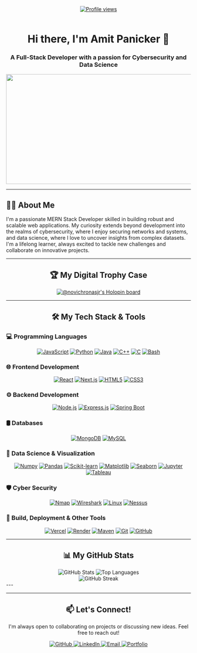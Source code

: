 <div align="center">

<a href="https://komarev.com/ghpvc/?NovichronasJr=NovichronasJr">
  <img src="https://komarev.com/ghpvc/?NovichronasJr=NovichronasJr&style=flat-square&color=blueviolet" alt="Profile views"/>
</a>

<br>
<br>

<h1>
  Hi there, I'm Amit Panicker 👋
</h1>

<h3>A Full-Stack Developer with a passion for Cybersecurity and Data Science</h3>

<img src="https://media.giphy.com/media/v1.Y2lkPTc5MGI3NjExOW82Z3R3ejJtd2J1N2RnbjZ0dGZtYzM3c2YwdXlwdW14ejVtbW81aiZlcD12MV9pbnRlcm5hbF9naWZfYnlfaWQmY3Q9Zw/qgQUggACpCjo6gpNYB/giphy.gif" width="600" height="300"/>

</div>

---

## 👨‍💻 About Me

I'm a passionate MERN Stack Developer skilled in building robust and scalable web applications. My curiosity extends beyond development into the realms of cybersecurity, where I enjoy securing networks and systems, and data science, where I love to uncover insights from complex datasets. I'm a lifelong learner, always excited to tackle new challenges and collaborate on innovative projects.

---

<div align="center">
  <h2>🏆 My Digital Trophy Case</h2>
  <a href="https://holopin.io/@novichronasjr">
    <img src="https://holopin.io/api/user/board?user=novichronasjr" alt="@novichronasjr's Holopin board" />
  </a>
</div>

---

<div align="center">
  <h2>🛠️ My Tech Stack & Tools</h2>
</div>

### 💻 Programming Languages
<p align="center">
  <a href="#"><img src="https://img.shields.io/badge/JavaScript-F7DF1E?style=for-the-badge&logo=javascript&logoColor=black" alt="JavaScript"></a>
  <a href="#"><img src="https://img.shields.io/badge/Python-3776AB?style=for-the-badge&logo=python&logoColor=white" alt="Python"></a>
  <a href="#"><img src="https://img.shields.io/badge/Java-ED8B00?style=for-the-badge&logo=openjdk&logoColor=white" alt="Java"></a>
  <a href="#"><img src="https://img.shields.io/badge/C++-00599C?style=for-the-badge&logo=c%2B%2B&logoColor=white" alt="C++"></a>
  <a href="#"><img src="https://img.shields.io/badge/C-A8B9CC?style=for-the-badge&logo=c&logoColor=black" alt="C"></a>
  <a href="#"><img src="https://img.shields.io/badge/Bash-4EAA25?style=for-the-badge&logo=gnubash&logoColor=white" alt="Bash"></a>
</p>

### 🌐 Frontend Development
<p align="center">
  <a href="#"><img src="https://img.shields.io/badge/React-20232A?style=for-the-badge&logo=react&logoColor=61DAFB" alt="React"></a>
  <a href="#"><img src="https://img.shields.io/badge/Next.js-000000?style=for-the-badge&logo=nextdotjs&logoColor=white" alt="Next.js"></a>
  <a href="#"><img src="https://img.shields.io/badge/HTML5-E34F26?style=for-the-badge&logo=html5&logoColor=white" alt="HTML5"></a>
  <a href="#"><img src="https://img.shields.io/badge/CSS3-1572B6?style=for-the-badge&logo=css3&logoColor=white" alt="CSS3"></a>
</p>

### ⚙️ Backend Development
<p align="center">
  <a href="#"><img src="https://img.shields.io/badge/Node.js-339933?style=for-the-badge&logo=nodedotjs&logoColor=white" alt="Node.js"></a>
  <a href="#"><img src="https://img.shields.io/badge/Express.js-000000?style=for-the-badge&logo=express&logoColor=white" alt="Express.js"></a>
  <a href="#"><img src="https://img.shields.io/badge/Spring_Boot-6DB33F?style=for-the-badge&logo=spring-boot&logoColor=white" alt="Spring Boot"></a>
</p>

### 🛢️ Databases
<p align="center">
  <a href="#"><img src="https://img.shields.io/badge/MongoDB-4EA94B?style=for-the-badge&logo=mongodb&logoColor=white" alt="MongoDB"></a>
  <a href="#"><img src="https://img.shields.io/badge/MySQL-4479A1?style=for-the-badge&logo=mysql&logoColor=white" alt="MySQL"></a>
</p>

### 🔬 Data Science & Visualization
<p align="center">
  <a href="#"><img src="https://img.shields.io/badge/Numpy-013243?style=for-the-badge&logo=numpy&logoColor=white" alt="Numpy"></a>
  <a href="#"><img src="https://img.shields.io/badge/Pandas-150458?style=for-the-badge&logo=pandas&logoColor=white" alt="Pandas"></a>
  <a href="#"><img src="https://img.shields.io/badge/scikit--learn-F7931E?style=for-the-badge&logo=scikit-learn&logoColor=white" alt="Scikit-learn"></a>
  <a href="#"><img src="https://img.shields.io/badge/Matplotlib-3776AB?style=for-the-badge&logo=matplotlib&logoColor=white" alt="Matplotlib"></a>
  <a href="#"><img src="https://img.shields.io/badge/Seaborn-3776AB?style=for-the-badge&logo=seaborn&logoColor=white" alt="Seaborn"></a>
  <a href="#"><img src="https://img.shields.io/badge/Jupyter-F37626?style=for-the-badge&logo=Jupyter&logoColor=white" alt="Jupyter"></a>
  <a href="#"><img src="https://img.shields.io/badge/Tableau-E97627?style=for-the-badge&logo=tableau&logoColor=white" alt="Tableau"></a>
</p>

### 🛡️ Cyber Security
<p align="center">
  <a href="#"><img src="https://img.shields.io/badge/Nmap-000000?style=for-the-badge&logo=nmap&logoColor=white" alt="Nmap"></a>
  <a href="#"><img src="https://img.shields.io/badge/Wireshark-1679A7?style=for-the-badge&logo=wireshark&logoColor=white" alt="Wireshark"></a>
  <a href="#"><img src="https://img.shields.io/badge/Linux-FCC624?style=for-the-badge&logo=linux&logoColor=black" alt="Linux"></a>
  <a href="#"><img src="https://img.shields.io/badge/Nessus-00A4EF?style=for-the-badge&logo=nessus&logoColor=white" alt="Nessus"></a>
</p>

### 🚀 Build, Deployment & Other Tools
<p align="center">
  <a href="#"><img src="https://img.shields.io/badge/Vercel-000000?style=for-the-badge&logo=vercel&logoColor=white" alt="Vercel"></a>
  <a href="#"><img src="https://img.shields.io/badge/Render-46E3B7?style=for-the-badge&logo=render&logoColor=white" alt="Render"></a>
  <a href="#"><img src="https://img.shields.io/badge/Maven-C71A36?style=for-the-badge&logo=apachemaven&logoColor=white" alt="Maven"></a>
  <a href="#"><img src="https://img.shields.io/badge/Git-F05032?style=for-the-badge&logo=git&logoColor=white" alt="Git"></a>
  <a href="#"><img src="https://img.shields.io/badge/GitHub-181717?style=for-the-badge&logo=github&logoColor=white" alt="GitHub"></a>
</p>

---
<div align="center">
  <h2>📊 My GitHub Stats</h2>
  <img src="https://github-readme-stats.vercel.app/api?username=NovichronasJr&show_icons=true&theme=radical&hide_border=true&include_all_commits=true&count_private=true" alt="GitHub Stats" />
  <img src="https://github-readme-stats.vercel.app/api/top-langs/?username=NovichronasJr&layout=compact&theme=radical&hide_border=true" alt="Top Languages" />
  <br>
  <img src="https://github-readme-streak-stats.herokuapp.com/?user=NovichronasJr&theme=radical&hide_border=true" alt="GitHub Streak" />
</div>
---

---

<div align="center">
  <h2>📫 Let's Connect!</h2>
  <p>I'm always open to collaborating on projects or discussing new ideas. Feel free to reach out!</p>
  <p>
    <a href="https://github.com/NovichronasJr" target="_blank">
      <img src="https://img.shields.io/badge/GitHub-181717?style=for-the-badge&logo=github&logoColor=white" alt="GitHub">
    </a>
    <a href="https://linkedin.com/in/YOUR_LINKEDIN_NovichronasJr" target="_blank">
      <img src="https://img.shields.io/badge/LinkedIn-0A66C2?style=for-the-badge&logo=linkedin&logoColor=white" alt="LinkedIn">
    </a>
    <a href="mailto:amitpanicker2004@gmail.com">
      <img src="https://img.shields.io/badge/Email-D14836?style=for-the-badge&logo=gmail&logoColor=white" alt="Email">
    </a>
    <a href="YOUR_PORTFOLIO_URL" target="_blank">
      <img src="https://img.shields.io/badge/Portfolio-000000?style=for-the-badge&logo=About.me&logoColor=white" alt="Portfolio">
    </a>
  </p>
</div>
